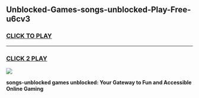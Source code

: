 
## Unblocked-Games-songs-unblocked-Play-Free-u6cv3
<h3>
<a href="https://premium76.site?title=songs-unblocked&ref=18A1">CLICK TO PLAY</a></h3>
<hr>

<h3>
<a href="https://premium76.site?title=songs-unblocked&ref=18A1">CLICK 2 PLAY</a>
  
</h3>

<a href="https://premium76.site?title=songs-unblocked&ref=18A1"><img src="https://clearcache.store/games.png"></a>


**songs-unblocked games unblocked: Your Gateway to Fun and Accessible Online Gaming**

